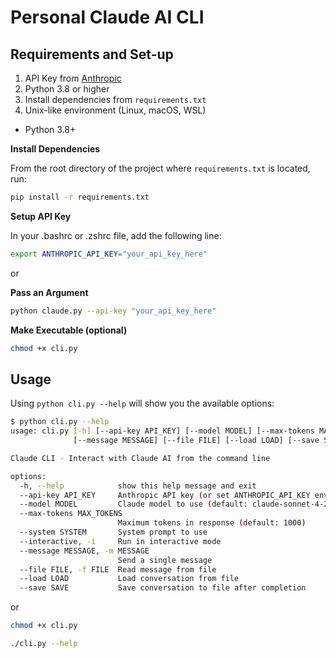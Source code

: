 # Personal Claude AI CLI


## Requirements and Set-up

1. API Key from [Anthropic](https://www.anthropic.com/)
2. Python 3.8 or higher
3. Install dependencies from `requirements.txt`
4. Unix-like environment (Linux, macOS, WSL)
 
- Python 3.8+

**Install Dependencies**

From the root directory of the project where `requirements.txt` is located, run:

```bash
pip install -r requirements.txt
```

**Setup API Key**

In your .bashrc or .zshrc file, add the following line:

```bash
export ANTHROPIC_API_KEY="your_api_key_here"
```

or

**Pass an Argument**
```bash
python claude.py --api-key "your_api_key_here" 
```

**Make Executable (optional)**
```bash
chmod +x cli.py
```

## Usage
Using ```python cli.py --help``` will show you the available options:

```bash
$ python cli.py --help                                                                   chris@semtex
usage: cli.py [-h] [--api-key API_KEY] [--model MODEL] [--max-tokens MAX_TOKENS] [--system SYSTEM] [--interactive]
              [--message MESSAGE] [--file FILE] [--load LOAD] [--save SAVE]

Claude CLI - Interact with Claude AI from the command line

options:
  -h, --help            show this help message and exit
  --api-key API_KEY     Anthropic API key (or set ANTHROPIC_API_KEY env var)
  --model MODEL         Claude model to use (default: claude-sonnet-4-20250514)
  --max-tokens MAX_TOKENS
                        Maximum tokens in response (default: 1000)
  --system SYSTEM       System prompt to use
  --interactive, -i     Run in interactive mode
  --message MESSAGE, -m MESSAGE
                        Send a single message
  --file FILE, -f FILE  Read message from file
  --load LOAD           Load conversation from file
  --save SAVE           Save conversation to file after completion
  ```

or

```bash
chmod +x cli.py
```

```bash
./cli.py --help
```
